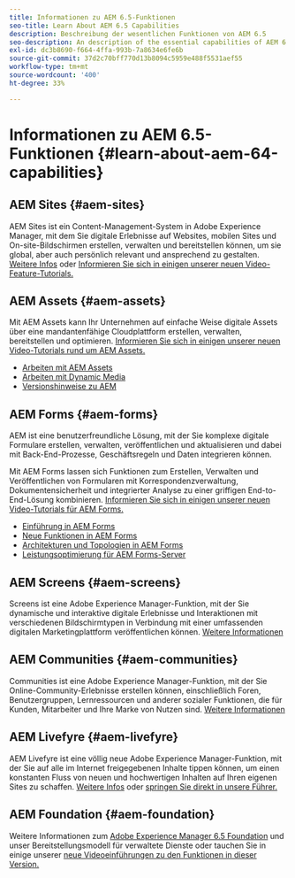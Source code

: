 ```yaml
---
title: Informationen zu AEM 6.5-Funktionen
seo-title: Learn About AEM 6.5 Capabilities
description: Beschreibung der wesentlichen Funktionen von AEM 6.5
seo-description: An description of the essential capabilities of AEM 6.5
exl-id: dc3b8690-f664-4ffa-993b-7a8634e6fe6b
source-git-commit: 37d2c70bff770d13b8094c5959e488f5531aef55
workflow-type: tm+mt
source-wordcount: '400'
ht-degree: 33%

---
```


# Informationen zu AEM 6.5-Funktionen {#learn-about-aem-64-capabilities}

## AEM Sites {#aem-sites}

AEM Sites ist ein Content-Management-System in Adobe Experience Manager, mit dem Sie digitale Erlebnisse auf Websites, mobilen Sites und On-site-Bildschirmen erstellen, verwalten und bereitstellen können, um sie global, aber auch persönlich relevant und ansprechend zu gestalten. [Weitere Infos](https://www.adobe.com/marketing-cloud/enterprise-content-management/web-cms.html) oder [Informieren Sie sich in einigen unserer neuen Video-Feature-Tutorials.](https://helpx.adobe.com/experience-manager/kt/sites/index/aem-6-5-sites.html)

## AEM Assets {#aem-assets}

Mit AEM Assets kann Ihr Unternehmen auf einfache Weise digitale Assets über eine mandantenfähige Cloudplattform erstellen, verwalten, bereitstellen und optimieren. [Informieren Sie sich in einigen unserer neuen Video-Tutorials rund um AEM Assets.](https://helpx.adobe.com/experience-manager/kt/assets/index/aem-6-4-assets.html)

* [Arbeiten mit AEM Assets](/help/assets/manage-assets.md)
* [Arbeiten mit Dynamic Media](/help/assets/dynamic-media.md)
* [Versionshinweise zu AEM ](/help/release-notes/release-notes.md)

## AEM Forms {#aem-forms}

AEM ist eine benutzerfreundliche Lösung, mit der Sie komplexe digitale Formulare erstellen, verwalten, veröffentlichen und aktualisieren und dabei mit Back-End-Prozesse, Geschäftsregeln und Daten integrieren können.

Mit AEM Forms lassen sich Funktionen zum Erstellen, Verwalten und Veröffentlichen von Formularen mit Korrespondenzverwaltung, Dokumentensicherheit und integrierter Analyse zu einer griffigen End-to-End-Lösung kombinieren. [Informieren Sie sich in einigen unserer neuen Video-Tutorials für AEM Forms.](https://helpx.adobe.com/experience-manager/kt/forms/index/aem-6-5-forms.html)

* [Einführung in AEM Forms](/help/forms/using/introduction-aem-forms.md)
* [Neue Funktionen in AEM Forms](/help/forms/using/whats-new.md)
* [Architekturen und Topologien in AEM Forms](/help/forms/using/aem-forms-architecture-deployment.md)
* [Leistungsoptimierung für AEM Forms-Server](/help/forms/using/performance-tuning-aem-forms.md)

## AEM Screens {#aem-screens}

Screens ist eine Adobe Experience Manager-Funktion, mit der Sie dynamische und interaktive digitale Erlebnisse und Interaktionen mit verschiedenen Bildschirmtypen in Verbindung mit einer umfassenden digitalen Marketingplattform veröffentlichen können.  [Weitere Informationen](https://docs.adobe.com/content/help/de/experience-manager-screens/user-guide/aem-screens-introduction.html)

## AEM Communities {#aem-communities}

Communities ist eine Adobe Experience Manager-Funktion, mit der Sie Online-Community-Erlebnisse erstellen können, einschließlich Foren, Benutzergruppen, Lernressourcen und anderer sozialer Funktionen, die für Kunden, Mitarbeiter und Ihre Marke von Nutzen sind. [Weitere Informationen](https://www.adobe.com/marketing-cloud/enterprise-content-management/social-community-cms.html)

## AEM Livefyre {#aem-livefyre}

AEM Livefyre ist eine völlig neue Adobe Experience Manager-Funktion, mit der Sie auf alle im Internet freigegebenen Inhalte tippen können, um einen konstanten Fluss von neuen und hochwertigen Inhalten auf Ihren eigenen Sites zu schaffen. [Weitere Infos](https://www.adobe.com/marketing-cloud/enterprise-content-management/ugc-content-platform.html) oder [springen Sie direkt in unsere Führer.](https://answers.livefyre.com/product/livefyre-for-adobe-experience-manager-aem/)

## AEM Foundation {#aem-foundation}

Weitere Informationen zum [Adobe Experience Manager 6.5 Foundation](/help/sites-deploying/home.md) und unser Bereitstellungsmodell für verwaltete Dienste oder tauchen Sie in einige unserer [neue Videoeinführungen zu den Funktionen in dieser Version.](https://helpx.adobe.com/experience-manager/kt/sites/index/aem-6-5-sites.html)
